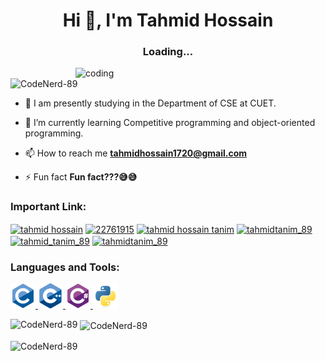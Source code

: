 <h1 align="center">Hi 👋, I'm Tahmid Hossain</h1>
<h3 align="center">Loading...</h3>

<img align="right" alt="coding" width="400" src="https://encrypted-tbn0.gstatic.com/images?q=tbn:ANd9GcTJsKZVppBhshJBN6_RHp9luylwz4eQO4I8Tg&s">

<p align="left"> <img src="https://komarev.com/ghpvc/?username=tahmid4089&label=Profile%20views&color=0e75b6&style=flat" alt="CodeNerd-89" /> </p>

- 🏫 I am presently studying in the Department of CSE at CUET.

- 🌱 I’m currently learning Competitive programming and object-oriented programming.

- 📫 How to reach me **tahmidhossain1720@gmail.com**

- ⚡ Fun fact **Fun fact???😅😅**

<h3 align="left">Important Link:</h3>
<p align="left">
<a href="https://www.linkedin.com/in/tahmid-hossain-83424a227/" target="blank"><img align="center" src="https://raw.githubusercontent.com/rahuldkjain/github-profile-readme-generator/master/src/images/icons/Social/linked-in-alt.svg" alt="tahmid hossain" height="30" width="40" /></a>
<a href="https://stackoverflow.com/users/22761915" target="blank"><img align="center" src="https://raw.githubusercontent.com/rahuldkjain/github-profile-readme-generator/master/src/images/icons/Social/stack-overflow.svg" alt="22761915" height="30" width="40" /></a>
<a href="https://www.facebook.com/tahmid.hossain.16503?mibextid=ZbWKwL" target="blank"><img align="center" src="https://raw.githubusercontent.com/rahuldkjain/github-profile-readme-generator/master/src/images/icons/Social/facebook.svg" alt="tahmid hossain tanim" height="30" width="40" /></a>
<a href="https://www.codechef.com/users/tahmidtanim_89" target="blank"><img align="center" src="https://cdn.jsdelivr.net/npm/simple-icons@3.1.0/icons/codechef.svg" alt="tahmidtanim_89" height="30" width="40" /></a>
<a href="https://codeforces.com/profile/tahmid_tanim_89" target="blank"><img align="center" src="https://raw.githubusercontent.com/rahuldkjain/github-profile-readme-generator/master/src/images/icons/Social/codeforces.svg" alt="tahmid_tanim_89" height="30" width="40" /></a>
<a href="https://www.leetcode.com/tahmidtanim_89" target="blank"><img align="center" src="https://raw.githubusercontent.com/rahuldkjain/github-profile-readme-generator/master/src/images/icons/Social/leet-code.svg" alt="tahmidtanim_89" height="30" width="40" /></a>
</p>

<h3 align="left">Languages and Tools:</h3>
<p align="left"> <a href="https://www.cprogramming.com/" target="_blank" rel="noreferrer"> <img src="https://raw.githubusercontent.com/devicons/devicon/master/icons/c/c-original.svg" alt="c" width="40" height="40"/> </a> <a href="https://www.w3schools.com/cpp/" target="_blank" rel="noreferrer"> <img src="https://raw.githubusercontent.com/devicons/devicon/master/icons/cplusplus/cplusplus-original.svg" alt="cplusplus" width="40" height="40"/> </a> <a href="https://www.w3schools.com/cs/" target="_blank" rel="noreferrer"> <img src="https://raw.githubusercontent.com/devicons/devicon/master/icons/csharp/csharp-original.svg" alt="csharp" width="40" height="40"/> </a> <a href="https://www.python.org" target="_blank" rel="noreferrer"> <img src="https://raw.githubusercontent.com/devicons/devicon/master/icons/python/python-original.svg" alt="python" width="40" height="40"/> </a> </p>

<p><img align="left" src="https://github-readme-stats.vercel.app/api/top-langs?username=CodeNerd-89&show_icons=true&locale=en&layout=compact" alt="CodeNerd-89" /></p>

<p>&nbsp;<img align="center" src="https://github-readme-stats.vercel.app/api?username=CodeNerd-89&show_icons=true&locale=en" alt="CodeNerd-89" /></p>

<p><img align="center" src="https://github-readme-streak-stats.herokuapp.com/?user=CodeNerd-89&" alt="CodeNerd-89" /></p>
